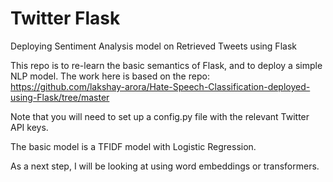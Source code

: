# Twitter Flask
Deploying Sentiment Analysis model on Retrieved Tweets using Flask

This repo is to re-learn the basic semantics of Flask, and to deploy a simple NLP model. The work here is based on the repo: https://github.com/lakshay-arora/Hate-Speech-Classification-deployed-using-Flask/tree/master

Note that you will need to set up a config.py file with the relevant Twitter API keys. 

The basic model is a TFIDF model with Logistic Regression.

As a next step, I will be looking at using word embeddings or transformers.